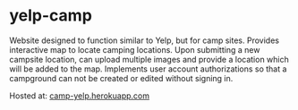 # yelp-camp
Website designed to function similar to Yelp, but for camp sites. Provides interactive map to locate camping locations. Upon submitting a new campsite location, can upload multiple images and provide a location which will be added to the map. Implements user account authorizations so that a campground can not be created or edited without signing in.

Hosted at: [camp-yelp.herokuapp.com](https://camp-yelp.herokuapp.com)
